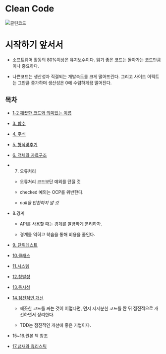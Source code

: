 # Clean Code

![클린코드](http://image.yes24.com/goods/11681152/800x0)

# 시작하기 앞서서 

- 소프트웨어 활동의 80%이상은 유지보수이다. 읽기 좋은 코드는 돌아가는 코드만큼이나 중요하다.

- 나쁜코드는 생산성과 직결되는 개발속도를 크게 떨어뜨린다. 그리고 사이드 이펙트는 그만큼 증가하며 생산성은 0에 수렴하게끔 떨어진다.

## 목차

- [1-2 깨끗한 코드와 의미있는 이름](./1-2.깨끗한코드,의미있는이름.md)
- [3. 함수](./3.함수.md)
- [4. 주석](./4.주석.md)
- [5. 형식맞추기](./5.형식맞추기.md)
- [6. 객체와 자료구조](./6.객체와자료구조.md)

- 7. 오류처리
    + 오류처리 코드보단 예외를 던질 것
    
    + checked 예외는 OCP를 위반한다.
    
    + *null을 반환하지 말 것*

- 8.경계
    + API를 사용할 때는 경계를 깔끔하게 분리하자.
    
    + 경계를 익히고 학습을 통해 비용을 줄인다.

- [9. 단위테스트](./9.단위테스트.md)

- [10.클래스](./10.클래스.md)

- [11.시스템](./11.시스템.md)

- [12.창발성](./12.창발성.md)

- [13.동시성](./13.동시성.md)

- [14.점진적인 개선]()
    + 깨끗한 코드를 짜는 것이 어렵다면, 먼저 지저분한 코드를 짠 뒤 점진적으로 개선하면서 정리한다.
    
    + TDD는 점진적인 개선에 좋은 기법이다.

- 15~16.원본 책 참조

- [17.냄새와 휴리스틱](./17.냄새와휴리스틱.md)



